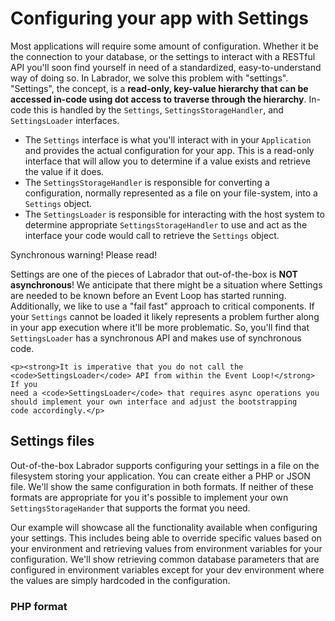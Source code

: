 # Configuring your app with Settings

Most applications will require some amount of configuration. Whether it be the connection to your database, or the settings 
to interact with a RESTful API you'll soon find yourself in need of a standardized, easy-to-understand way of doing so. 
In Labrador, we solve this problem with "settings". "Settings", the concept, is a **read-only, key-value hierarchy that 
can be accessed in-code using dot access to traverse through the hierarchy**. In-code this is handled by the `Settings`, 
`SettingsStorageHandler`, and `SettingsLoader` interfaces.  

- The `Settings` interface is what you'll interact with in your `Application` and provides the actual configuration for 
your app. This is a read-only interface that will allow you to determine if a value exists and retrieve the value if it 
  does.
- The `SettingsStorageHandler` is responsible for converting a configuration, normally represented as a file on your 
file-system, into a `Settings` object.
- The `SettingsLoader`  is responsible for interacting with the host system to determine appropriate `SettingsStorageHandler` 
to use and act as the interface your code would call to retrieve the `Settings` object.
  
<div class="message is-danger">
  <div class="message-header">
    <p>Synchronous warning! Please read!</p>
  </div>
  <div class="message-body">
    <p>Settings are one of the pieces of Labrador that out-of-the-box is <strong>NOT asynchronous</strong>! We anticipate 
    that there might be a situation where Settings are needed to be known before an Event Loop has started running. 
    Additionally, we like to use a "fail fast" approach to critical components. If your <code>Settings</code> cannot be 
    loaded it likely represents a problem further along in your app execution where it'll be more problematic. So, you'll 
    find that <code>SettingsLoader</code> has a synchronous API and makes use of synchronous code.</p>

    <p><strong>It is imperative that you do not call the <code>SettingsLoader</code> API from within the Event Loop!</strong> If you
    need a <code>SettingsLoader</code> that requires async operations you should implement your own interface and adjust the bootstrapping 
    code accordingly.</p>
  </div>
</div>

## Settings files

Out-of-the-box Labrador supports configuring your settings in a file on the filesystem storing your application. You can 
create either a PHP or JSON file. We'll show the same configuration in both formats. If neither of these formats are 
appropriate for you it's possible to implement your own `SettingsStorageHander` that supports the format you need.

Our example will showcase all the functionality available when configuring your settings. This includes being able to 
override specific values based on your environment and retrieving values from environment variables for your configuration.
We'll show retrieving common database parameters that are configured in environment variables except for your dev 
environment where the values are simply hardcoded in the configuration.

### PHP format





```

```

